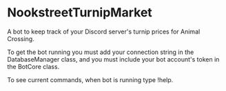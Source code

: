 # NookstreetTurnipMarket
 A bot to keep track of your Discord server's turnip prices for Animal Crossing.

 To get the bot running you must add your connection string in the DatabaseManager class, and you must include your bot account's   token in the BotCore class.
 
 To see current commands, when bot is running type !help.
